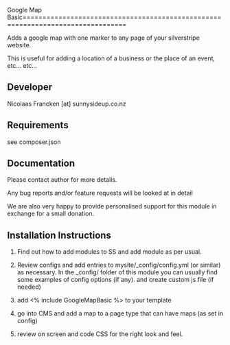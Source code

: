 Google Map Basic================================================================================

Adds a google map with one marker to any page of
your silverstripe website.

This is useful for adding a location of a business
or the place of an event, etc... etc...


Developer
-----------------------------------------------
Nicolaas Francken [at] sunnysideup.co.nz


Requirements
-----------------------------------------------
see composer.json


Documentation
-----------------------------------------------
Please contact author for more details.

Any bug reports and/or feature requests will be
looked at in detail

We are also very happy to provide personalised support
for this module in exchange for a small donation.


Installation Instructions
-----------------------------------------------
1. Find out how to add modules to SS and add module as per usual.

2. Review configs and add entries to mysite/_config/config.yml
(or similar) as necessary.
In the _config/ folder of this module
you can usually find some examples of config options (if any). and create custom js file (if needed)

3. add <% include GoogleMapBasic %> to your template

4. go into CMS and add a map to a page type that can have maps (as set in config)

5. review on screen and code CSS for the right look and feel.

